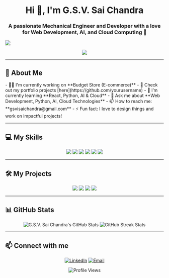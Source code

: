 <h1 align="center">Hi 👋, I'm G.S.V. Sai Chandra</h1>
<h3 align="center">A passionate Mechanical Engineer and Developer with a love for Web Development, AI, and Cloud Computing 🚀</h3>
<img src="https://readme-typing-svg.demolab.com/?lines=Web+Designer;Web+Developer;Python+Enthusiast;Open+to+Collaborate+%F0%9F%9A%80&center=true&width=500&height=50">


<p align="center">
  <img src="https://readme-typing-svg.demolab.com/?lines=Mechanical+Engineer;Full-stack+Web+Developer;Python+Programmer;Always+Learning+%F0%9F%8C%9A&center=true&width=500&height=50">
</p>

---

<h2>🚀 About Me</h2>
- 👨‍💻 I'm currently working on **Budget Store (E-commerce)**  
- 📝 Check out my portfolio projects [here](https://github.com/yourusername)  
- 🌱 I’m currently learning **React, Python, AI & Cloud**  
- 💬 Ask me about **Web Development, Python, AI, Cloud Technologies**  
- 📫 How to reach me: **gsvisaichandra@gmail.com**  
- ⚡ Fun fact: I love to design things and work on impactful projects!

---

<h2>💻 My Skills</h2>

<p align="center">
  <img src="https://img.shields.io/badge/HTML5-%23E34F26.svg?style=for-the-badge&logo=html5&logoColor=white" />
  <img src="https://img.shields.io/badge/CSS3-%231572B6.svg?style=for-the-badge&logo=css3&logoColor=white" />
  <img src="https://img.shields.io/badge/Python-%233776AB.svg?style=for-the-badge&logo=python&logoColor=white" />
  <img src="https://img.shields.io/badge/JavaScript-%23F7DF1E.svg?style=for-the-badge&logo=javascript&logoColor=black" />
  <img src="https://img.shields.io/badge/Flask-%23000.svg?style=for-the-badge&logo=flask&logoColor=white" />
  <img src="https://img.shields.io/badge/React-%2320232a.svg?style=for-the-badge&logo=react&logoColor=%2361DAFB" />
</p>

---

<h2>🛠️ My Projects</h2>

<p align="center">
  <a href="https://github.com/yourusername/Profile-Card"><img src="https://github-readme-stats.vercel.app/api/pin/?username=yourusername&repo=Profile-Card&theme=react"></a>
  <a href="https://github.com/yourusername/Flask-CCTV"><img src="https://github-readme-stats.vercel.app/api/pin/?username=yourusername&repo=Flask-CCTV&theme=react"></a>
  <a href="https://github.com/yourusername/Weather-App"><img src="https://github-readme-stats.vercel.app/api/pin/?username=yourusername&repo=Weather-App&theme=react"></a>
  <a href="https://github.com/yourusername/Amazon-Clone"><img src="https://github-readme-stats.vercel.app/api/pin/?username=yourusername&repo=Amazon-Clone&theme=react"></a>
</p>

---

<h2>📊 GitHub Stats</h2>

<p align="center">
  <img src="https://github-readme-stats.vercel.app/api?username=yourusername&show_icons=true&theme=react" alt="G.S.V. Sai Chandra's GitHub Stats" />
  <img src="https://github-readme-streak-stats.herokuapp.com/?user=yourusername&theme=react" alt="GitHub Streak Stats" />
</p>

---

<h2>📫 Connect with me</h2>

<p align="center">
  <a href="https://www.linkedin.com/in/yourprofile"><img src="https://img.shields.io/badge/LinkedIn-%230077B5.svg?style=for-the-badge&logo=linkedin&logoColor=white" alt="LinkedIn"></a>
  <a href="mailto:gsvisaichandra@gmail.com"><img src="https://img.shields.io/badge/Gmail-%23D14836.svg?style=for-the-badge&logo=gmail&logoColor=white" alt="Email"></a>
</p>

<p align="center">
  <img src="https://komarev.com/ghpvc/?username=yourusername&label=Profile%20views&color=0e75b6&style=flat" alt="Profile Views" />
</p>
